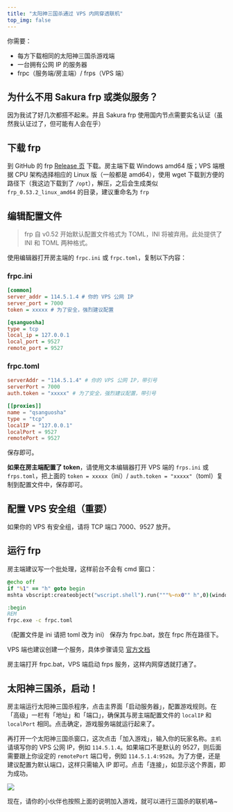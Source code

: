 ```yaml
---
title: "太阳神三国杀通过 VPS 内网穿透联机"
top_img: false
---
```

你需要：
- 每方下载相同的太阳神三国杀游戏端
- 一台拥有公网 IP 的服务器
- frpc（服务端/房主端）/ frps（VPS 端）

## 为什么不用 Sakura frp 或类似服务？
因为我试了好几次都搭不起来。并且 Sakura frp 使用国内节点需要实名认证（虽然我认证过了，但可能有人会在乎）

## 下载 frp
到 GitHub 的 frp [Release 页](https://github.com/fatedier/frp/releases) 下载。房主端下载 Windows amd64 版；VPS 端根据 CPU 架构选择相应的 Linux 版（一般都是 amd64），使用 wget 下载到方便的路径下（我这边下载到了 `/opt`），解压，之后会生成类似 `frp_0.53.2_linux_amd64` 的目录，建议重命名为 `frp`

## 编辑配置文件
> frp 自 v0.52 开始默认配置文件格式为 TOML，INI 将被弃用。此处提供了 INI 和 TOML 两种格式。

使用编辑器打开房主端的 `frpc.ini` 或 `frpc.toml`，复制以下内容：

### frpc.ini
```ini
[common]
server_addr = 114.5.1.4 # 你的 VPS 公网 IP
server_port = 7000
token = xxxxx # 为了安全，强烈建议配置

[qsanguosha]
type = tcp
local_ip = 127.0.0.1
local_port = 9527
remote_port = 9527
```

### frpc.toml
```toml
serverAddr = "114.5.1.4" # 你的 VPS 公网 IP，带引号
serverPort = 7000
auth.token = "xxxxx" # 为了安全，强烈建议配置，带引号

[[proxies]]
name = "qsanguosha"
type = "tcp"
localIP = "127.0.0.1"
localPort = 9527
remotePort = 9527
```

保存即可。

**如果在房主端配置了 token**，请使用文本编辑器打开 VPS 端的 `frps.ini` 或 `frps.toml`，把上面的 `token = xxxxx`（ini）/ `auth.token = "xxxxx"`（toml）复制到配置文件中，保存即可。

## 配置 VPS 安全组（重要）
如果你的 VPS 有安全组，请将 TCP 端口 7000、9527 放开。

## 运行 frp
房主端建议写一个批处理，这样前台不会有 cmd 窗口：

```bat
@echo off
if "%1" == "h" goto begin
mshta vbscript:createobject("wscript.shell").run("""%~nx0"" h",0)(window.close)&&exit

:begin
REM
frpc.exe -c frpc.toml
```
（配置文件是 ini 请把 toml 改为 ini）
保存为 frpc.bat，放在 frpc 所在路径下。

VPS 端也建议创建一个服务，具体步骤请见 [官方文档](https://gofrp.org/zh-cn/docs/setup/systemd/)

房主端打开 frpc.bat，VPS 端启动 frps 服务，这样内网穿透就打通了。

## 太阳神三国杀，启动！
房主端运行太阳神三国杀程序，点击主界面「启动服务器」，配置游戏规则。在「高级」一栏有「地址」和「端口」，确保其与房主端配置文件的 `localIP` 和 `localPort` 相同。点击确定，游戏服务端就运行起来了。

再打开一个太阳神三国杀窗口，这次点击「加入游戏」，输入你的玩家名称。`主机` 请填写你的 VPS 公网 IP，例如 `114.5.1.4`。如果端口不是默认的 9527，则后面需要跟上你设定的 `remotePort` 端口号，例如 `114.5.1.4:9528`。为了方便，还是建议配置为默认端口，这样只需输入 IP 即可。点击「连接」，如显示这个界面，即为成功。

<img src="/img/in-post/qsgs-ingame.webp" />

现在，请你的小伙伴也按照上面的说明加入游戏，就可以进行三国杀的联机咯~